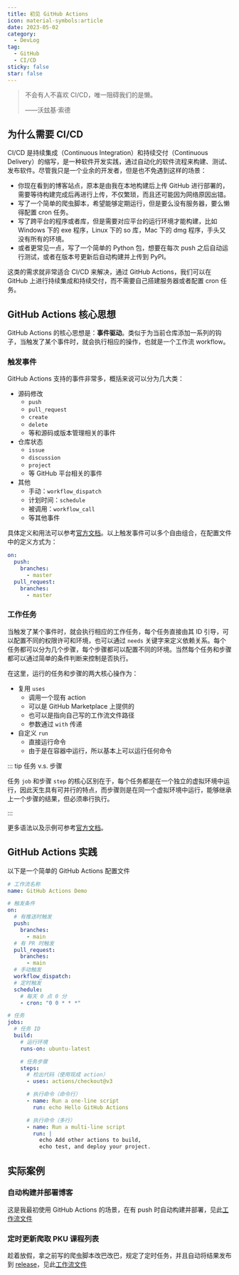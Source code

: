 ```yaml
---
title: 初见 GitHub Actions
icon: material-symbols:article
date: 2023-05-02
category:
  - DevLog
tag:
  - GitHub
  - CI/CD
sticky: false
star: false
---
```


<!-- TODO: Translate this page -->

> 不会有人不喜欢 CI/CD，唯一阻碍我们的是懒。
>
> ——沃玆基·索德

<!-- more -->

## 为什么需要 CI/CD

CI/CD 是持续集成（Continuous Integration）和持续交付（Continuous Delivery）的缩写，是一种软件开发实践，通过自动化的软件流程来构建、测试、发布软件。尽管我只是一个业余的开发者，但是也不免遇到这样的场景：

- 你现在看到的博客站点，原本是由我在本地构建后上传 GitHub 进行部署的，需要等待构建完成后再进行上传，不仅繁琐，而且还可能因为网络原因出错。
- 写了一个简单的爬虫脚本，希望能够定期运行，但是要么没有服务器，要么懒得配置 cron 任务。
- 写了跨平台的程序或者库，但是需要对应平台的运行环境才能构建，比如 Windows 下的 exe 程序，Linux 下的 so 库，Mac 下的 dmg 程序，手头又没有所有的环境。
- 或者更常见一点，写了一个简单的 Python 包，想要在每次 push 之后自动运行测试，或者在版本号更新后自动构建并上传到 PyPI。

这类的需求就非常适合 CI/CD 来解决，通过 GitHub Actions，我们可以在 GitHub 上进行持续集成和持续交付，而不需要自己搭建服务器或者配置 cron 任务。<Badge text="泰酷辣！" type="info" />

## GitHub Actions 核心思想

GitHub Actions 的核心思想是：**事件驱动**。类似于为当前仓库添加一系列的钩子，当触发了某个事件时，就会执行相应的操作，也就是一个工作流 workflow。

### 触发事件

GitHub Actions 支持的事件非常多，概括来说可以分为几大类：

- 源码修改
  - `push`
  - `pull_request`
  - `create`
  - `delete`
  - 等和源码或版本管理相关的事件
- 仓库状态
  - `issue`
  - `discussion`
  - `project`
  - 等 GitHub 平台相关的事件
- 其他
  - 手动：`workflow_dispatch`
  - 计划时间：`schedule`
  - 被调用：`workflow_call`
  - 等其他事件

具体定义和用法可以参考[官方文档](https://docs.github.com/en/actions/using-workflows/events-that-trigger-workflows#workflow_run)。以上触发事件可以多个自由组合，在配置文件中的定义方式为：

```yaml
on:
  push:
    branches:
      - master
  pull_request:
    branches:
      - master
```

### 工作任务

当触发了某个事件时，就会执行相应的工作任务，每个任务直接由其 ID 引导，可以配置不同的权限许可和环境，也可以通过 `needs` 关键字来定义依赖关系。每个任务都可以分为几个步骤，每个步骤都可以配置不同的环境。当然每个任务和步骤都可以通过简单的条件判断来控制是否执行。

在这里，运行的任务和步骤的两大核心操作为：

- 复用 `uses`
  - 调用一个现有 action
  - 可以是 GitHub Marketplace 上提供的
  - 也可以是指向自己写的工作流文件路径
  - 参数通过 `with` 传递
- 自定义 `run`
  - 直接运行命令
  - 由于是在容器中运行，所以基本上可以运行任何命令

::: tip 任务 v.s. 步骤

任务 `job` 和步骤 `step` 的核心区别在于，每个任务都是在一个独立的虚拟环境中运行，因此天生具有可并行的特点，而步骤则是在同一个虚拟环境中运行，能够继承上一个步骤的结果，但必须串行执行。

:::

更多语法以及示例可参考[官方文档](https://docs.github.com/en/actions/using-workflows/workflow-syntax-for-github-actions)。

## GitHub Actions 实践

以下是一个简单的 GitHub Actions 配置文件

```yaml
# 工作流名称
name: GitHub Actions Demo

# 触发条件
on:
  # 有推送时触发
  push:
    branches:
      - main
  # 有 PR 时触发
  pull_request:
    branches:
      - main
  # 手动触发
  workflow_dispatch:
  # 定时触发
  schedule:
    # 每天 0 点 0 分
    - cron: "0 0 * * *"

# 任务
jobs:
  # 任务 ID
  build:
    # 运行环境
    runs-on: ubuntu-latest

    # 任务步骤
    steps:
      # 检出代码（使用现成 action）
      - uses: actions/checkout@v3

      # 执行命令（命令行）
      - name: Run a one-line script
        run: echo Hello GitHub Actions

      # 执行命令（多行）
      - name: Run a multi-line script
        run: |
          echo Add other actions to build,
          echo test, and deploy your project.
```

## 实际案例

### 自动构建并部署博客

这是我最初使用 GitHub Actions 的场景，在有 push 时自动构建并部署，见此[工作流文件](https://github.com/TeddyHuang-00/teddyhuang-00.github.io/blob/main/.github/workflows/deploy-docs.yml)

### 定时更新爬取 PKU 课程列表

趁着放假，拿之前写的爬虫脚本改巴改巴，规定了定时任务，并且自动将结果发布到 [release](https://github.com/TeddyHuang-00/PKU-Course-List/releases)，见此[工作流文件](https://github.com/TeddyHuang-00/PKU-Course-List/blob/main/.github/workflows/scrape-dean.yml)
